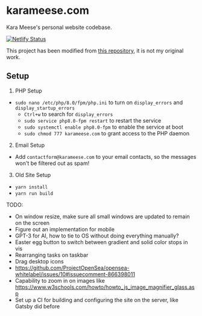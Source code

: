 # karameese.com

Kara Meese's personal website codebase.

[![Netlify Status](https://api.netlify.com/api/v1/badges/dcf3bef2-ca38-415e-8bee-bf8f873a8168/deploy-status)](https://app.netlify.com/sites/karameese/deploys)

This project has been modified from [this repository](https://github.com/chetanverma16/react-portfolio-template),
it is not my original work.

## Setup

1. PHP Setup

- `sudo nano /etc/php/8.0/fpm/php.ini` to turn on `display_errors` and `display_startup_errors`
  - `Ctrl+w` to search for `display_errors`
  - `sudo service php8.0-fpm restart` to restart the service
  - `sudo systemctl enable php8.0-fpm` to enable the service at boot
  - `sudo chmod 777 karameese.com` to grant access to the PHP daemon

2. Email Setup

- Add `contactform@karameese.com` to your email contacts, so the messages won't be filtered out as spam!

3. Old Site Setup

- `yarn install`
- `yarn run build`

TODO:

- On window resize, make sure all small windows are updated to remain on the screen
- Figure out an implementation for mobile
- GPT-3 for AI, how to tie to OS without doing everything manually?
- Easter egg button to switch between gradient and solid color stops in vis
- Rearranging tasks on taskbar
- Drag desktop icons
- https://github.com/ProjectOpenSea/opensea-whitelabel/issues/10#issuecomment-866398011
- Capability to zoom in on images like https://www.w3schools.com/howto/howto_js_image_magnifier_glass.asp
- Set up a CI for building and configuring the site on the server, like Gatsby did before
